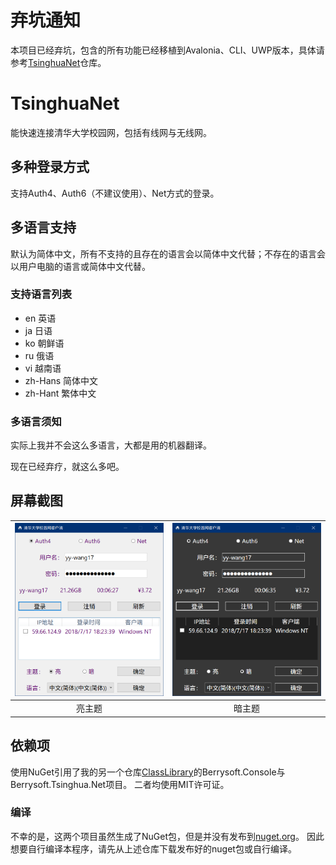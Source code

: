 # 弃坑通知
本项目已经弃坑，包含的所有功能已经移植到Avalonia、CLI、UWP版本，具体请参考[TsinghuaNet](https://github.com/Berrysoft/TsinghuaNet)仓库。
# TsinghuaNet
能快速连接清华大学校园网，包括有线网与无线网。
## 多种登录方式
支持Auth4、Auth6（不建议使用）、Net方式的登录。
## 多语言支持
默认为简体中文，所有不支持的且存在的语言会以简体中文代替；不存在的语言会以用户电脑的语言或简体中文代替。
### 支持语言列表
* en 英语
* ja 日语
* ko 朝鲜语
* ru 俄语
* vi 越南语
* zh-Hans 简体中文
* zh-Hant 繁体中文
### 多语言须知
实际上我并不会这么多语言，大都是用的机器翻译。

现在已经弃疗，就这么多吧。
## 屏幕截图
|![亮主题](Screenshots/MainWindow_Light.png)|![暗主题](Screenshots/MainWindow_Dark.png)|
|:-:|:-:|
|亮主题|暗主题|

## 依赖项
使用NuGet引用了我的另一个仓库[ClassLibrary](https://github.com/Berrysoft/ClassLibrary)的Berrysoft.Console与Berrysoft.Tsinghua.Net项目。
二者均使用MIT许可证。
### 编译
不幸的是，这两个项目虽然生成了NuGet包，但是并没有发布到[nuget.org](https://www.nuget.org)。
因此想要自行编译本程序，请先从上述仓库下载发布好的nuget包或自行编译。
